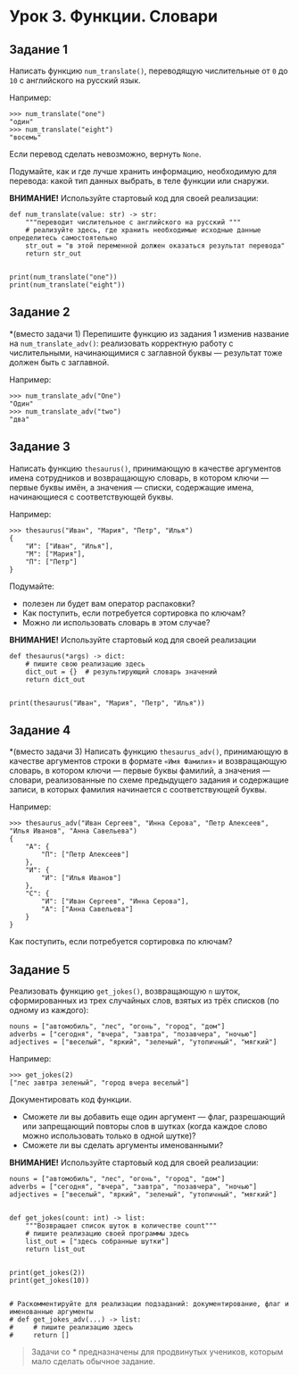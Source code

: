 # Урок 3. Функции. Словари
## Задание 1
Написать функцию `num_translate()`, переводящую числительные от `0` до `10` c английского на русский язык. 

Например:

```
>>> num_translate("one")
"один"
>>> num_translate("eight")
"восемь"
```

Если перевод сделать невозможно, вернуть `None`.

Подумайте, как и где лучше хранить информацию, необходимую для перевода: какой тип данных выбрать, 
в теле функции или снаружи.

**ВНИМАНИЕ!** Используйте стартовый код для своей реализации:

```(python)
def num_translate(value: str) -> str:
    """переводит числительное с английского на русский """
    # реализуйте здесь, где хранить необходимые исходные данные определитесь самостоятельно
    str_out = "в этой переменной должен оказаться результат перевода"
    return str_out


print(num_translate("one"))
print(num_translate("eight"))
```

## Задание 2
*(вместо задачи 1) Перепишите функцию из задания 1 изменив название на `num_translate_adv()`: 
реализовать корректную работу с числительными, начинающимися с заглавной буквы — результат тоже 
должен быть с заглавной. 

Например:

```
>>> num_translate_adv("One")
"Один"
>>> num_translate_adv("two")
"два"
```

## Задание 3
Написать функцию `thesaurus()`, принимающую в качестве аргументов имена сотрудников и возвращающую словарь, 
в котором ключи — первые буквы имён, а значения — списки, содержащие имена, начинающиеся 
с соответствующей буквы. 

Например:

```
>>> thesaurus("Иван", "Мария", "Петр", "Илья")
{
    "И": ["Иван", "Илья"], 
    "М": ["Мария"],
    "П": ["Петр"]
}
```

Подумайте: 
* полезен ли будет вам оператор распаковки? 
* Как поступить, если потребуется сортировка по ключам? 
* Можно ли использовать словарь в этом случае?

**ВНИМАНИЕ!** Используйте стартовый код для своей реализации

```(python)
def thesaurus(*args) -> dict:
    # пишите свою реализацию здесь
    dict_out = {}  # результирующий словарь значений
    return dict_out


print(thesaurus("Иван", "Мария", "Петр", "Илья"))
```

## Задание 4
*(вместо задачи 3) Написать функцию `thesaurus_adv()`, принимающую в качестве аргументов строки в формате 
`«Имя Фамилия»` и возвращающую словарь, в котором ключи — первые буквы фамилий, а значения — словари, 
реализованные по схеме предыдущего задания и содержащие записи, в которых фамилия начинается 
с соответствующей буквы. 

Например:

```
>>> thesaurus_adv("Иван Сергеев", "Инна Серова", "Петр Алексеев", "Илья Иванов", "Анна Савельева")
{
    "А": {
        "П": ["Петр Алексеев"]
    },
    "И": {
        "И": ["Илья Иванов"]
    },
    "С": {
        "И": ["Иван Сергеев", "Инна Серова"], 
        "А": ["Анна Савельева"]
    }
}
```

Как поступить, если потребуется сортировка по ключам?

## Задание 5
Реализовать функцию `get_jokes()`, возвращающую `n` шуток, сформированных из трех случайных слов, 
взятых из трёх списков (по одному из каждого):

```
nouns = ["автомобиль", "лес", "огонь", "город", "дом"]
adverbs = ["сегодня", "вчера", "завтра", "позавчера", "ночью"]
adjectives = ["веселый", "яркий", "зеленый", "утопичный", "мягкий"]
```

Например:

```
>>> get_jokes(2)
["лес завтра зеленый", "город вчера веселый"]
```

Документировать код функции.

* Сможете ли вы добавить еще один аргумент — флаг, разрешающий или запрещающий повторы слов в 
шутках (когда каждое слово можно использовать только в одной шутке)? 
* Сможете ли вы сделать аргументы именованными?


**ВНИМАНИЕ!** Используйте стартовый код для своей реализации:

```(python)
nouns = ["автомобиль", "лес", "огонь", "город", "дом"]
adverbs = ["сегодня", "вчера", "завтра", "позавчера", "ночью"]
adjectives = ["веселый", "яркий", "зеленый", "утопичный", "мягкий"]


def get_jokes(count: int) -> list:
    """Возвращает список шуток в количестве count"""
    # пишите реализацию своей программы здесь
    list_out = ["здесь собранные шутки"]
    return list_out


print(get_jokes(2))
print(get_jokes(10))


# Раскомментируйте для реализации подзаданий: документирование, флаг и именованные аргументы 
# def get_jokes_adv(...) -> list:
#     # пишите реализацию здесь
#     return []

```

> Задачи со * предназначены для продвинутых учеников, которым мало сделать обычное задание.
